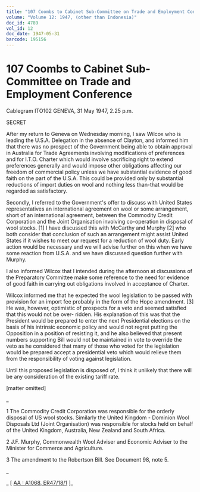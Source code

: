```yaml
---
title: "107 Coombs to Cabinet Sub-Committee on Trade and Employment Conference"
volume: "Volume 12: 1947, (other than Indonesia)"
doc_id: 4789
vol_id: 12
doc_date: 1947-05-31
barcode: 195156
---
```


# 107 Coombs to Cabinet Sub-Committee on Trade and Employment Conference

Cablegram ITO102 GENEVA, 31 May 1947, 2.25 p.m.

SECRET

After my return to Geneva on Wednesday morning, I saw Wilcox who is leading the U.S.A. Delegation in the absence of Clayton, and informed him that there was no prospect of the Government being able to obtain approval in Australia for Trade Agreements involving modifications of preferences and for I.T.O. Charter which would involve sacrificing right to extend preferences generally and would impose other obligations affecting our freedom of commercial policy unless we have substantial evidence of good faith on the part of the U.S.A. This could be provided only by substantial reductions of import duties on wool and nothing less than-that would be regarded as satisfactory.

Secondly, I referred to the Government's offer to discuss with United States representatives an international agreement on wool or some arrangement, short of an international agreement, between the Commodity Credit Corporation and the Joint Organisation involving co-operation in disposal of wool stocks. [1] I have discussed this with McCarthy and Murphy [2] who both consider that conclusion of such an arrangement might assist United States if it wishes to meet our request for a reduction of wool duty. Early action would be necessary and we will advise further on this when we have some reaction from U.S.A. and we have discussed question further with Murphy.

I also informed Wilcox that I intended during the afternoon at discussions of the Preparatory Committee make some reference to the need for evidence of good faith in carrying out obligations involved in acceptance of Charter.

Wilcox informed me that he expected the wool legislation to be passed with provision for an import fee probably in the form of the Hope amendment. [3] He was, however, optimistic of prospects for a veto and seemed satisfied that this would not be over- ridden. His explanation of this was that the President would be prepared to enter the next Presidential elections on the basis of his intrinsic economic policy and would not regret putting the Opposition in a position of resisting it, and he also believed that present numbers supporting Bill would not be maintained in vote to override the veto as he considered that many of those who voted for the legislation would be prepared accept a presidential veto which would relieve them from the responsibility of voting against legislation.

Until this proposed legislation is disposed of, I think it unlikely that there will be any consideration of the existing tariff rate.

[matter omitted]

_

1 The Commodity Credit Corporation was responsible for the orderly disposal of US wool stocks. Similarly the United Kingdom - Dominion Wool Disposals Ltd (Joint Organisation) was responsible for stocks held on behalf of the United Kingdom, Australia, New Zealand and South Africa.

2 J.F. Murphy, Commonwealth Wool Adviser and Economic Adviser to the Minister for Commerce and Agriculture.

3 The amendment to the Robertson Bill. See Document 98, note 5.

_

_ [ [AA : A1068, ER47/18/1](http://www.naa.gov.au/cgi-bin/Search?O=I&Number=195156) ]_
